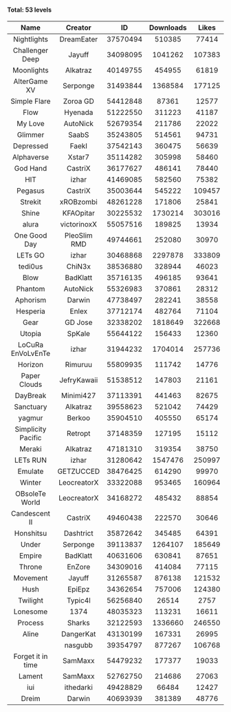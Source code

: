 #### Total: 53 levels

| Name | Creator | ID | Downloads | Likes |
|:---:|:---:|:---:|:---:|:---:|
| Nightlights | DreamEater | 37570494 | 510385 | 77414
| Challenger Deep | Jayuff | 34098095 | 1041262 | 107383
| Moonlights | Alkatraz | 40149755 | 454955 | 61819
| AlterGame XV | Serponge | 31493844 | 1368584 | 177125
| Simple Flare | Zoroa GD | 54412848 | 87361 | 12577
| Flow | Hyenada | 51222550 | 311223 | 41187
| My Love | AutoNick | 52679354 | 211786 | 22022
| Glimmer | SaabS | 35243805 | 514561 | 94731
| Depressed | FaekI | 37542143 | 360475 | 56639
| Alphaverse | Xstar7 | 35114282 | 305998 | 58460
| God Hand | CastriX | 36177627 | 486141 | 78440
| HIT | izhar | 41469085 | 582560 | 75382
| Pegasus | CastriX | 35003644 | 545222 | 109457
| Strekit | xROBzombi | 48261228 | 171806 | 25841
| Shine | KFAOpitar | 30225532 | 1730214 | 303016
| alura | victorinoxX | 55057516 | 189825 | 13934
| One Good Day | PleoSlim RMD | 49744661 | 252080 | 30970
| LETs GO | izhar | 30468868 | 2297878 | 333809
| tedi0us | ChiN3x | 38536880 | 328944 | 46023
| Blow | BadKlatt | 35716135 | 496185 | 93641
| Phantom | AutoNick | 55326983 | 370861 | 28312
| Aphorism | Darwin | 47738497 | 282241 | 38558
| Hesperia | Enlex | 37712174 | 482764 | 71104
| Gear | GD Jose | 32338202 | 1818649 | 322668
| Utopia | SpKale | 55644122 | 156433 | 12360
| LoCuRa EnVoLvEnTe | izhar | 31944232 | 1704014 | 257736
| Horizon | Rimuruu | 55809935 | 111742 | 14776
| Paper Clouds | JefryKawaii | 51538512 | 147803 | 21161
| DayBreak | Minimi427 | 37113391 | 441463 | 82675
| Sanctuary | Alkatraz | 39558623 | 521042 | 74429
| yagmur | Berkoo | 35904510 | 405550 | 65174
| Simplicity Pacific | Retropt | 37148359 | 127195 | 15112
| Meraki | Alkatraz | 47181310 | 319354 | 38750
| LETs  RUN | izhar | 31280642 | 1547476 | 250997
| Emulate | GETZUCCED | 38476425 | 614290 | 99970
| Winter | LeocreatorX | 33322088 | 953465 | 160964
| OBsoleTe World | LeocreatorX | 34168272 | 485432 | 88854
| Candescent II | CastriX | 49460438 | 222570 | 30646
| Honshitsu | Dashtrict | 35872642 | 345485 | 64391
| Under | Serponge | 39113837 | 1264107 | 185649
| Empire | BadKlatt | 40631606 | 630841 | 87651
| Throne | EnZore | 34309016 | 414084 | 77115
| Movement | Jayuff | 31265587 | 876138 | 121532
| Hush | EpiEpz | 34362654 | 757006 | 124380
| Twilight | Typic4l | 56256840 | 26514 | 2757
| Lonesome | 1374 | 48035323 | 113231 | 16611
| Process | Sharks | 32122593 | 1336660 | 246550
| Aline | DangerKat | 43130199 | 167331 | 26995
|   | nasgubb | 39354797 | 877267 | 106768
| Forget it in time | SamMaxx | 54479232 | 177377 | 19033
| Lament | SamMaxx | 52762750 | 214686 | 27063
| iui | ithedarki | 49428829 | 66484 | 12427
| Dreim | Darwin | 40693939 | 381389 | 48776
